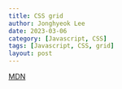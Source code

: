 ```yaml
---
title: CSS grid
author: Jonghyeok Lee
date: 2023-03-06
category: [Javascript, CSS]
tags: [Javascript, CSS, grid]
layout: post
---
```


[MDN][grid layout, MDN]


[grid layout, MDN]: https://developer.mozilla.org/ko/docs/Web/CSS/CSS_Grid_Layout/Basic_concepts_of_grid_layout
